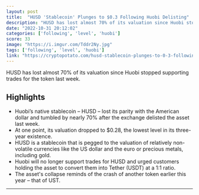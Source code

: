 ```yaml
---
layout: post
title:  "HUSD 'Stablecoin' Plunges to $0.3 Following Huobi Delisting"
description: "HUSD has lost almost 70% of its valuation since Huobi stopped supporting trades for the token last week."
date: "2022-10-31 20:12:02"
categories: ['following', 'level', 'huobi']
score: 33
image: "https://i.imgur.com/Tddr2Ny.jpg"
tags: ['following', 'level', 'huobi']
link: "https://cryptopotato.com/husd-stablecoin-plunges-to-0-3-following-huobi-delisting/"
---
```


HUSD has lost almost 70% of its valuation since Huobi stopped supporting trades for the token last week.

## Highlights

- Huobi’s native stablecoin – HUSD – lost its parity with the American dollar and tumbled by nearly 70% after the exchange delisted the asset last week.
- At one point, its valuation dropped to $0.28, the lowest level in its three-year existence.
- HUSD is a stablecoin that is pegged to the valuation of relatively non-volatile currencies like the US dollar and the euro or precious metals, including gold.
- Huobi will no longer support trades for HUSD and urged customers holding the asset to convert them into Tether (USDT) at a 1:1 ratio.
- The asset's collapse reminds of the crash of another token earlier this year – that of UST.

---
